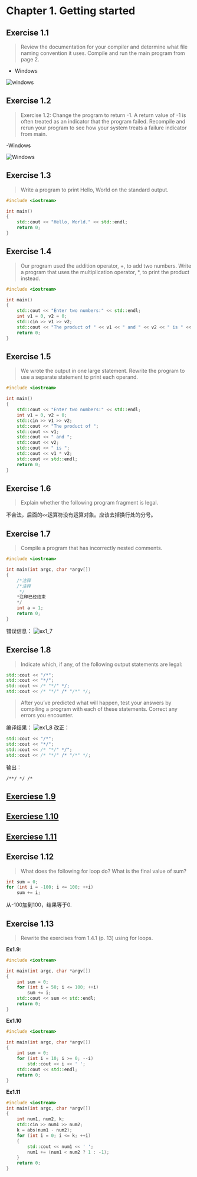 # Chapter 1. Getting started

## Exercise 1.1

> Review the documentation for your compiler and determine what file naming convention it uses. Compile and run the main program from page 2.
> 
- Windows

![windows](https://github.com/haodayizhia/CppPrimer5/blob/0f23e193d707cc0a79cdf8363de7c24e87e33115/ch_01/1_1.png)

## Exercise 1.2

> Exercise 1.2: Change the program to return -1. A return value of -1 is often treated as an indicator that the program failed. Recompile and rerun your program to see how your system treats a failure indicator from main.

-Windows

![Windows](https://github.com/haodayizhia/CppPrimer5/blob/0f23e193d707cc0a79cdf8363de7c24e87e33115/ch_01/1_2.png)

## Exercise 1.3

> Write a program to print Hello, World on the standard output.

```cpp
#include <iostream>

int main()
{
	std::cout << "Hello, World." << std::endl;
	return 0;
}
```

## Exercise 1.4

> Our program used the addition operator, +, to add two numbers. Write a program that uses the multiplication operator, *, to print the product instead.

```cpp
#include <iostream>

int main()
{
	std::cout << "Enter two numbers:" << std::endl;
	int v1 = 0, v2 = 0;
	std::cin >> v1 >> v2;
	std::cout << "The product of " << v1 << " and " << v2 << " is " << v1 * v2 << std::endl;
	return 0;
}
```

## Exercise 1.5

> We wrote the output in one large statement. Rewrite the program to use a separate statement to print each operand.

```cpp
#include <iostream>

int main()
{
    std::cout << "Enter two numbers:" << std::endl;
    int v1 = 0, v2 = 0;
    std::cin >> v1 >> v2;
    std::cout << "The product of ";
    std::cout << v1;
    std::cout << " and ";
    std::cout << v2;
    std::cout << " is ";
    std::cout << v1 * v2;
    std::cout << std::endl;
    return 0;
}
```

## Exercise 1.6

> Explain whether the following program fragment is legal.

不合法，后面的```<<```运算符没有运算对象。应该去掉换行处的分号。

## Exercise 1.7

> Compile a program that has incorrectly nested comments.

```cpp
#include <iostream>

int main(int argc, char *argv[])
{
    /*注释
    /*注释
     */
    *注释已经结束
    */
    int a = 1;
    return 0;
}
```
错误信息：
![ex1_7](https://github.com/haodayizhia/CppPrimer5/blob/eef6f8b281bc7f7374a90d34f9960be3d8f48b2f/ch_01/ex1_7.png)

## Exercise 1.8

> Indicate which, if any, of the following output statements are legal:
```cpp
std::cout << "/*";
std::cout << "*/";
std::cout << /* "*/" */;
std::cout << /* "*/" /* "/*" */;
```
> After you’ve predicted what will happen, test your answers by compiling a program with each of these statements. Correct any errors you encounter.

编译结果：
![ex1_8](https://github.com/haodayizhia/CppPrimer5/blob/843211d1be98ea71c7461bb3eece8dfc8de13ecb/ch_01/ex1_8.png)
改正：
```cpp
std::cout << "/*";
std::cout << "*/";
std::cout << /* "*/" */";
std::cout << /* "*/" /* "/*" */;
```
输出：
```
/**/ */ /*
```

## [Exerciese 1.9](ex1_9.cpp)

## [Exerciese 1.10](ex1_10.cpp)

## [Exerciese 1.11](ex1_11.cpp)

## Exercise 1.12

> What does the following for loop do? What is the final value of sum?

```cpp
int sum = 0;
for (int i = -100; i <= 100; ++i)
    sum += i;
```

从-100加到100，结果等于0.

## Exercise 1.13

> Rewrite the exercises from 1.4.1 (p. 13) using for loops.

**Ex1.9**:

```cpp
#include <iostream>

int main(int argc, char *argv[])
{
	int sum = 0;
	for (int i = 50; i <= 100; ++i)
		sum += i;
	std::cout << sum << std::endl;
	return 0;
}
```

**Ex1.10**

```cpp
#include <iostream>

int main(int argc, char *argv[])
{
	int sum = 0;
	for (int i = 10; i >= 0; --i)
		std::cout << i << ' ';
	std::cout << std::endl;
	return 0;
}
```

**Ex1.11**

```cpp
#include <iostream>
int main(int argc, char *argv[])
{
	int num1, num2, k;
	std::cin >> num1 >> num2;
	k = abs(num1 - num2);
	for (int i = 0; i <= k; ++i)
	{
		std::cout << num1 << ' ';
		num1 += (num1 < num2 ? 1 : -1);
	}
	return 0;
}
```
